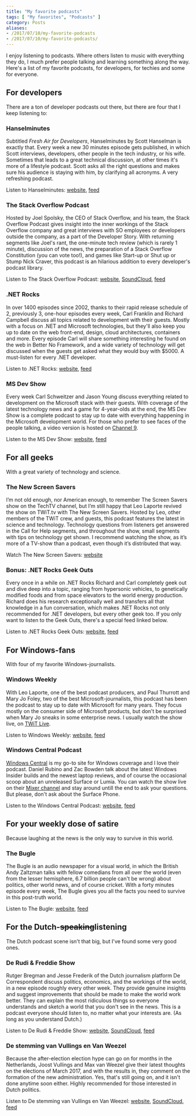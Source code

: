 ```yaml
---
title: "My favorite podcasts"
tags: [ "My favorites", "Podcasts" ]
category: Posts
aliases:
- /2017/07/10/my-favorite-podcasts
- /2017/07/10/my-favorite-podcasts/
---
```


I enjoy listening to podcasts. Where others listen to music with everything they do, I much prefer people talking and learning something along the way. Here's a list of my favorite podcasts, for developers, for techies and some for everyone.

## For developers
There are a ton of developer podcasts out there, but there are four that I keep listening to:

### Hanselminutes
Subtitled *Fresh Air for Developers*, Hanselminutes by Scott Hanselman is exactly that. Every week a new 30 minutes episode gets published, in which Scott interviews, developers, other people in the tech industry, or his wife. Sometimes that leads to a great technical discussion, at other times it's more of a lifestyle podcast. Scott asks all the right questions and makes sure his audience is staying with him, by clarifying all acronyms. A very refreshing podcast.

Listen to Hanselminutes: [website](https://hanselminutes.com/), [feed](https://hanselminutes.com/subscribe)

### The Stack Overflow Podcast
Hosted by Joel Spolsky, the CEO of Stack Overflow, and his team, the Stack Overflow Podcast gives insight into the inner workings of the Stack Overflow company and great interviews with SO employees or developers outside the company, as a part of the Developer Story. With returning segments like Joel's rant, the one-minute tech review (which is rarely 1 minute), discussion of the news, the preparation of a Stack Overflow Constitution (you can vote too!), and games like Start-up or Shut up or Stump Nick Craver, this podcast is an hilarious addition to every developer's podcast library.

Listen to The Stack Overflow Podcast: [website](https://stackoverflow.blog/podcasts/), [SoundCloud](https://soundcloud.com/stack-exchange), [feed](http://blog.stackoverflow.com/feed/podcast/)

### .NET Rocks
In over 1400 episodes since 2002, thanks to their rapid release schedule of 2, previously 3, one-hour episodes every week, Carl Franklin and Richard Campbell discuss all topics related to development with their guests. Mostly with a focus on .NET and Microsoft technologies, but they'll also keep you up to date on the web front-end, design, cloud architectures, containers and more. Every episode Carl will share something interesting he found on the web in Better No Framework, and a wide variety of technology will get discussed when the guests get asked what they would buy with $5000. A must-listen for every .NET developer.

Listen to .NET Rocks: [website](http://dotnetrocks.com/), [feed](http://www.pwop.com/feed.aspx?show=dotnetrocks&filetype=master)

### MS Dev Show
Every week Carl Schweitzer and Jason Young discuss everything related to development on the Microsoft stack with their guests. With coverage of the latest technology news and a game for 4-year-olds at the end, the MS Dev Show is a complete podcast to stay up to date with everything happening in the Microsoft development world. For those who prefer to see faces of the people talking, a video version is hosted on [Channel 9](https://channel9.msdn.com/Shows/msdevshow).

Listen to the MS Dev Show: [website](http://msdevshow.com/), [feed](http://msdevshow.libsyn.com/rss)

## For all geeks
With a great variety of technology and science.

### The New Screen Savers
I’m not old enough, nor American enough, to remember The Screen Savers show on the TechTV channel, but I’m still happy that Leo Laporte revived the show on TWiT.tv with The New Screen Savers. Hosted by Leo, other members of the TWiT crew, and guests, this podcast features the latest in science and technology. Technology questions from listeners get answered in the Call for Help segments, and throughout the show, small segments with tips on technology get shown. I recommend watching the show, as it’s more of a TV-show than a podcast, even though it’s distributed that way.

Watch The New Screen Savers: [website](https://twit.tv/shows/new-screen-savers)

### Bonus: .NET Rocks Geek Outs
Every once in a while on .NET Rocks Richard and Carl completely geek out and dive deep into a topic, ranging from hypersonic vehicles, to genetically modified foods and from space elevators to the world energy production. Richard does his research exceptionally well and transfers all that knowledge in a fun conversation, which makes .NET Rocks not only recommended for .NET developers, but every other geek too. If you only want to listen to the Geek Outs, there's a special feed linked below.

Listen to .NET Rocks Geek Outs: [website](http://dotnetrocks.com/), [feed](http://www.pwop.com/feed.aspx?show=dotnetrocks&filetype=master&tags=Geek%20Out)

## For Windows-fans
With four of my favorite Windows-journalists.

### Windows Weekly
With Leo Laporte, one of the best podcast producers, and Paul Thurrott and Mary Jo Foley, two of the best Microsoft-journalists, this podcast has been the podcast to stay up to date with Microsoft for many years. They focus mostly on the consumer side of Microsoft products, but don't be surprised when Mary Jo sneaks in some enterprise news. I usually watch the show live, on [TWiT Live](https://twit.tv/live).

Listen to Windows Weekly: [website](https://twit.tv/shows/windows-weekly), [feed](http://feeds.twit.tv/ww.xml)

### Windows Central Podcast
[Windows Central](https://www.windowscentral.com) is my go-to site for Windows coverage and I love their podcast. Daniel Rubino and Zac Bowden talk about the latest Windows Insider builds and the newest laptop reviews, and of course the occasional scoop about an unreleased Surface or Lumia. You can watch the show live on their [Mixer channel](https://mixer.com/windowscentral) and stay around untill the end to ask your questions. But please, don't ask about the Surface Phone.

Listen to the Windows Central Podcast: [website](https://www.windowscentral.com/podcast), [feed](http://windowscentral.libsyn.com/rss)

## For your weekly dose of satire
Because laughing at the news is the only way to survive in this world.

### The Bugle
The Bugle is an audio newspaper for a visual world, in which the British Andy Zaltzman talks with fellow comedians from all over the world (even from the lesser hemisphere, 6.7 billion people can't be wrong) about politics, other world news, and of course cricket. With a forty minutes episode every week, The Bugle gives you all the facts you need to survive in this post-truth world.

Listen to The Bugle: [website](http://thebuglepodcast.com/), [feed](http://feeds.feedburner.com/thebuglefeed)

## For the Dutch-~~speaking~~listening
The Dutch podcast scene isn't that big, but I've found some very good ones.

### De Rudi & Freddie Show
Rutger Bregman and Jesse Frederik of the Dutch journalism platform De Correspondent discuss politics, economics, and the workings of the world, in a new episode roughly every other week. They provide genuine insights and suggest improvements that should be made to make the world work better. They can explain the most ridiculous things so everyone understands and sketch a world that you don't see in the news. This is a podcast everyone should listen to, no matter what your interests are. (As long as you understand Dutch.)

Listen to De Rudi & Freddie Show: [website](https://decorrespondent.nl/podcasts), [SoundCloud](https://soundcloud.com/rudifreddieshow), [feed](http://feeds.soundcloud.com/users/soundcloud:users:264167152/sounds.rss)

### De stemming van Vullings en Van Weezel
Because the after-election election hype can go on for months in the Netherlands, Joost Vullings and Max van Weezel give their latest thoughts on the elections of March 2017, and with the results in, they comment on the formation of the new administration. Yes, that's still going on, and it isn't done anytime soon either. Highly recommended for those interested in Dutch politics.

Listen to De stemming van Vullings en Van Weezel: [website](https://www.nporadio1.nl/podcasts/de-stemming-van-vullings-en-van-weezel), [SoundCloud](https://soundcloud.com/methetoogopmorgen/sets/de-stemming-van-vullings-en), [feed](http://feeds.nos.nl/DeStemmingVanVullingsEnVanWeezel)

